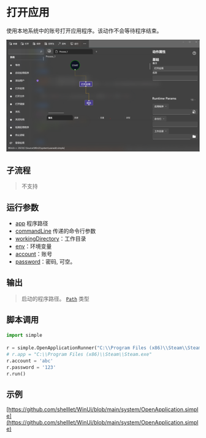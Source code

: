 # 打开应用 
使用本地系统中的账号打开应用程序。该动作不会等待程序结束。

![LoginApplication](./images/06.png ':size=90%')


## 子流程

> 不支持

## 运行参数

* [app](./types/Path.md) 程序路径
* [commandLine](./types/String.md) 传递的命令行参数
* [workingDirectory](./types/Path.md)：工作目录
* [env](./types/String.md)：环境变量
* [account](./types/String.md)：账号
* [password](./types/String.md)：密码, 可空。
  

## 输出

> 启动的程序路径。 [`Path`](./types/Path.md) 类型


## 脚本调用

```python
import simple

r = simple.OpenApplicationRunner("C:\\Program Files (x86)\\Steam\\Steam.exe")
# r.app = "C:\\Program Files (x86)\\Steam\\Steam.exe"
r.account = 'abc'
r.password = '123'
r.run()
```

## 示例

[https://github.com/shelllet/WinUi/blob/main/system/OpenApplication.simple](https://github.com/shelllet/WinUi/blob/main/system/OpenApplication.simple)
